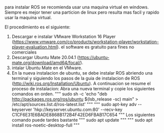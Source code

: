 para instalar ROS se recomienda usar una maquina virtual en windows. Siempre es mejor tener una particion de linux pero resulta mas facil y rapido usar la maquina virtual.

El procedimiento es el siguiente:
1. Descargar e instalar VMware Workstation 16 Player (https://www.vmware.com/co/products/workstation-player/workstation-player-evaluation.html). el software es gratuito para fines no comerciales
2. Descargar Ubuntu Mate 20.04.1 (https://ubuntu-mate.org/download/amd64/focal/).
3. intalar Ubuntu Mate en el VMware.
4. En la nueva instalacion de ubuntu, se debe instalar ROS abriendo una terminal y siguiendo los pasos de la guia de instalacion de ROS (http://wiki.ros.org/Installation/Ubuntu). A continuacion se resume el proceso de instalacion:
Abra una nueva terminal y copie los siguientes comandos en orden.
"""
sudo sh -c 'echo "deb http://packages.ros.org/ros/ubuntu $(lsb_release -sc) main" > /etc/apt/sources.list.d/ros-latest.list'
"""
"""
sudo apt-key adv --keyserver 'hkp://keyserver.ubuntu.com:80' --recv-key C1CF6E31E6BADE8868B172B4F42ED6FBAB17C654
"""
Los siguientes comando puede tardes bastante
"""
sudo apt update
"""
"""
sudo apt install ros-noetic-desktop-full
"""
